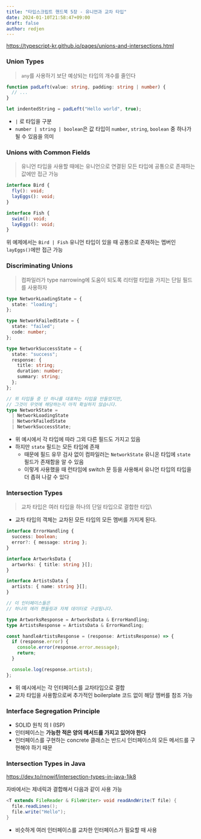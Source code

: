 ```yaml
---
title: "타입스크립트 핸드북 5장 - 유니언과 교차 타입"
date: 2024-01-10T21:58:47+09:00
draft: false
author: redjen
---
```

https://typescript-kr.github.io/pages/unions-and-intersections.html

### Union Types

> `any`를 사용하기 보단 예상되는 타입의 개수를 줄인다

```ts
function padLeft(value: string, padding: string | number) {
  // ...
}

let indentedString = padLeft("Hello world", true);
```

- `|` 로 타입을 구분
- `number | string | boolean`은 값 타입이 `number`, `string`, `boolean` 중 하나가 될 수 있음을 의미
### Unions with Common Fields

> 유니언 타입을 사용할 때에는 유니언으로 연결된 모든 타입에 공통으로 존재하는 값에만 접근 가능

```ts
interface Bird {
  fly(): void;
  layEggs(): void;
}

interface Fish {
  swim(): void;
  layEggs(): void;
}
```

위 예제에서는 `Bird | Fish` 유니언 타입이 있을 때 공통으로 존재하는 멥버인 `layEggs()`에만 접근 가능

### Discriminating Unions

> 컴파일러가 type narrowing에 도움이 되도록 리터럴 타입을 가지는 단일 필드를 사용하자

```ts
type NetworkLoadingState = {
  state: "loading";
};

type NetworkFailedState = {
  state: "failed";
  code: number;
};

type NetworkSuccessState = {
  state: "success";
  response: {
    title: string;
    duration: number;
    summary: string;
  };
};

// 위 타입들 중 단 하나를 대표하는 타입을 만들었지만,
// 그것이 무엇에 해당하는지 아직 확실하지 않습니다.
type NetworkState =
  | NetworkLoadingState
  | NetworkFailedState
  | NetworkSuccessState;
```

- 위 예시에서 각 타입에 따라 그외 다른 필드도 가지고 있음
- 하지만 `state` 필드는 모든 타입에 존재 
	- 때문에 필드 유무 검사 없이 컴파일러는 `NetworkState` 유니온 타입에 `state` 필드가 존재함을 알 수 있음
	- 이렇게 사용했을 때 런타임에 switch 문 등을 사용해서 유니언 타입의 타입을 더 좁혀 나갈 수 있다

### Intersection Types

> 교차 타입은 여러 타입을 하나의 단일 타입으로 결합한 타입\

- 교차 타입의 객체는 교차된 모든 타입의 모든 멤버를 가지게 된다.

```ts
interface ErrorHandling {
  success: boolean;
  error?: { message: string };
}

interface ArtworksData {
  artworks: { title: string }[];
}

interface ArtistsData {
  artists: { name: string }[];
}

// 이 인터페이스들은
// 하나의 에러 핸들링과 자체 데이터로 구성됩니다.

type ArtworksResponse = ArtworksData & ErrorHandling;
type ArtistsResponse = ArtistsData & ErrorHandling;

const handleArtistsResponse = (response: ArtistsResponse) => {
  if (response.error) {
    console.error(response.error.message);
    return;
  }

  console.log(response.artists);
};
```

- 위 예시에서는 각 인터페이스를 교차타입으로 결합
- 교차 타입을 사용함으로써 추가적인 boilerplate 코드 없이 해당 멤버를 참조 가능

### Interface Segregation Principle

- SOLID 원칙 의 I (ISP)
- 인터페이스는 **가능한 적은 양의 메서드를 가지고 있어야 한다**
- 인터페이스를 구현하는 concrete 클래스는 반드시 인터페이스의 모든 메서드를 구현해야 하기 때문

### Intersection Types in Java

https://dev.to/rnowif/intersection-types-in-java-1jk8

자바에서는 제네릭과 결합해서 다음과 같이 사용 가능

```java
<T extends FileReader & FileWriter> void readAndWrite(T file) {
  file.readLines();
  file.write("Hello");   
}
```

- 비슷하게 여러 인터페이스를 교차한 인터페이스가 필요할 때 사용